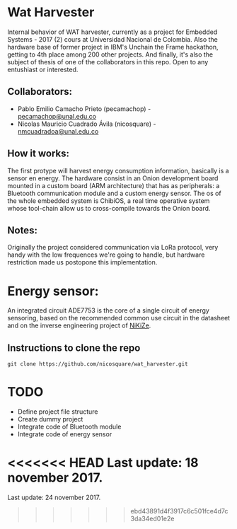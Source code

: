# Wat Harvester

Internal behavior of WAT harvester, currently as a project for Embedded Systems - 2017 (2)  cours at Universidad Nacional de Colombia. Also the hardware base of former project in 
IBM's Unchain the Frame hackathon, getting to 4th place among 200 other projects. And finally, it's also the subject of thesis of one of the collaborators in this repo. Open to any 
entushiast or interested. 

## Collaborators:

- Pablo Emilio Camacho Prieto (pecamachop) - pecamachop@unal.edu.co
- Nicolas Mauricio Cuadrado Ávila (nicosquare) - nmcuadradoa@unal.edu.co

## How it works:

The first protype will harvest energy consumption information, basically is a sensor en energy. The hardware consist in an Onion development board mounted in a custom board (ARM 
architecture) that has as peripherals: a Bluetooth communication module and a custom energy sensor. The os of the whole embedded system is ChibiOS, a real time operative system
whose tool-chain allow us to cross-compile towards the Onion board.

## Notes:

Originally the project considered communication via LoRa protocol, very handy with the low frequences we're going to handle, but hardware restriction made us postopone this 
implementation.

# Energy sensor:

An integrated circuit ADE7753 is the core of a single circuit of energy sensoring, based on the recommended common use circuit in the datasheet and on the inverse engineering project
of [NiKiZe](https://github.com/NiKiZe/EMT707CTL). 

## Instructions to clone the repo 

``` git clone https://github.com/nicosquare/wat_harvester.git ```

# TODO

- Define project file structure
- Create dummy project
- Integrate code of Bluetooth module
- Integrate code of energy sensor

<<<<<<< HEAD
Last update: 18 november 2017.
=======
Last update: 24 november 2017.

>>>>>>> ebd43891d4f3917c6c501fce4d7c3da34ed01e2e
